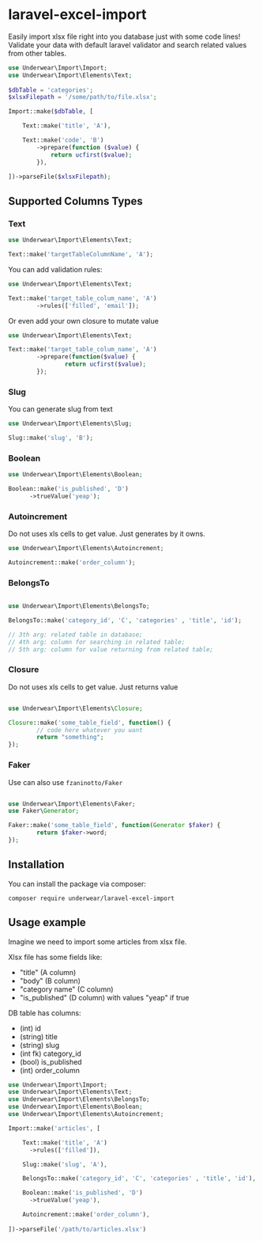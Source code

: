 # laravel-excel-import

Easily import xlsx file right into you database just with some code lines!
Validate your data with default laravel validator and search related values from other tables.

```php
use Underwear\Import\Import;
use Underwear\Import\Elements\Text;
        
$dbTable = 'categories';
$xlsxFilepath = '/some/path/to/file.xlsx';

Import::make($dbTable, [

    Text::make('title', 'A'),

    Text::make('code', 'B')
        ->prepare(function ($value) {
            return ucfirst($value);
        }),

])->parseFile($xlsxFilepath);
```

## Supported Columns Types
### Text
```php
use Underwear\Import\Elements\Text;

Text::make('targetTableColumnName', 'A');
```

You can add validation rules:
```php
use Underwear\Import\Elements\Text;

Text::make('target_table_colum_name', 'A')
        ->rules(['filled', 'email']);
```

Or even add your own closure to mutate value
```php
use Underwear\Import\Elements\Text;

Text::make('target_table_colum_name', 'A')
        ->prepare(function($value) {
                return ucfirst($value);
        });
```
### Slug
You can generate slug from text

```php
use Underwear\Import\Elements\Slug;

Slug::make('slug', 'B');
```
### Boolean
```php
use Underwear\Import\Elements\Boolean;

Boolean::make('is_published', 'D')
      ->trueValue('yeap');
```
### Autoincrement
Do not uses xls cells to get value. Just generates by it owns.
```php
use Underwear\Import\Elements\Autoincrement;

Autoincrement::make('order_column');
```
### BelongsTo
```php

use Underwear\Import\Elements\BelongsTo;

BelongsTo::make('category_id', 'C', 'categories' , 'title', 'id');

// 3th arg: related table in database;
// 4th arg: column for searching in related table;
// 5th arg: column for value returning from related table;
```

### Closure
Do not uses xls cells to get value. Just returns value
```php

use Underwear\Import\Elements\Closure;

Closure::make('some_table_field', function() {
        // code here whatever you want
        return "something";
});
```

### Faker
Use can also use `fzaninotto/Faker`
```php

use Underwear\Import\Elements\Faker;
use Faker\Generator;

Faker::make('some_table_field', function(Generator $faker) {
        return $faker->word;
});

```


## Installation
You can install the package via composer:

```
composer require underwear/laravel-excel-import
```

## Usage example

Imagine we need to import some articles from xlsx file.

Xlsx file has some fields like:
*  "title" (A column)
*  "body" (B column)
*  "category name" (C column)
*  "is_published" (D column) with values "yeap" if true

DB table has columns:
*  (int) id
*  (string) title
*  (string) slug
*  (int fk) category_id
*  (bool) is_published
*  (int) order_column


```php
use Underwear\Import\Import;
use Underwear\Import\Elements\Text;
use Underwear\Import\Elements\BelongsTo;
use Underwear\Import\Elements\Boolean;
use Underwear\Import\Elements\Autoincrement;

Import::make('articles', [

    Text::make('title', 'A')
      ->rules(['filled']),

    Slug::make('slug', 'A'),

    BelongsTo::make('category_id', 'C', 'categories' , 'title', 'id'),

    Boolean::make('is_published', 'D')
      ->trueValue('yeap'),

    Autoincrement::make('order_column'),
  
])->parseFile('/path/to/articles.xlsx')

     
